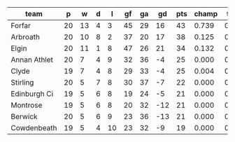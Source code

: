|     team     | p  | w  | d | l  | gf | ga | gd  | pts | champ | top2  | top3  | top4  |  5-7  | bot4  | bot3  | bot2  |
|--------------|----|----|---|----|----|----|-----|-----|-------|-------|-------|-------|-------|-------|-------|-------|
| Forfar       | 20 | 13 | 4 |  3 | 45 | 29 |  16 |  43 | 0.739 | 0.931 | 0.994 | 1.000 | 0.000 | 0.000 | 0.000 | 0.000|
| Arbroath     | 20 | 10 | 8 |  2 | 37 | 20 |  17 |  38 | 0.125 | 0.496 | 0.902 | 0.979 | 0.020 | 0.002 | 0.001 | 0.000|
| Elgin        | 20 | 11 | 1 |  8 | 47 | 26 |  21 |  34 | 0.132 | 0.535 | 0.897 | 0.977 | 0.023 | 0.001 | 0.000 | 0.000|
| Annan Athlet | 20 |  7 | 4 |  9 | 32 | 36 |  -4 |  25 | 0.000 | 0.006 | 0.046 | 0.257 | 0.565 | 0.310 | 0.179 | 0.086|
| Clyde        | 19 |  7 | 4 |  8 | 29 | 33 |  -4 |  25 | 0.004 | 0.029 | 0.127 | 0.500 | 0.421 | 0.149 | 0.079 | 0.034|
| Stirling     | 20 |  5 | 7 |  8 | 30 | 37 |  -7 |  22 | 0.000 | 0.002 | 0.017 | 0.112 | 0.540 | 0.526 | 0.348 | 0.200|
| Edinburgh Ci | 19 |  5 | 6 |  8 | 19 | 24 |  -5 |  21 | 0.000 | 0.001 | 0.008 | 0.069 | 0.450 | 0.660 | 0.481 | 0.307|
| Montrose     | 19 |  5 | 6 |  8 | 20 | 32 | -12 |  21 | 0.000 | 0.000 | 0.003 | 0.038 | 0.342 | 0.768 | 0.620 | 0.439|
| Berwick      | 20 |  5 | 6 |  9 | 23 | 36 | -13 |  21 | 0.000 | 0.000 | 0.003 | 0.032 | 0.309 | 0.806 | 0.659 | 0.480|
| Cowdenbeath  | 19 |  5 | 4 | 10 | 23 | 32 |  -9 |  19 | 0.000 | 0.000 | 0.004 | 0.037 | 0.330 | 0.778 | 0.633 | 0.454|
